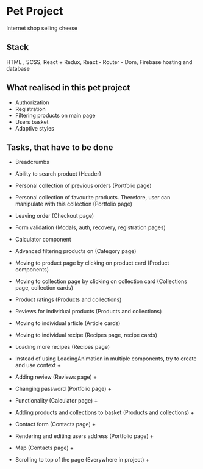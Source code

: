 # Pet Project
Internet shop selling cheese

## Stack
HTML , SCSS, React + Redux, React - Router - Dom, Firebase hosting and database

## What realised in this pet project
- Authorization
- Registration
- Filtering products on main page
- Users basket
- Adaptive styles

## Tasks, that have to be done
- Breadcrumbs
- Ability to search product (Header)
- Personal collection of previous orders (Portfolio page)
- Personal collection of favourite products. Therefore, user can manipulate with this collection (Portfolio page)
- Leaving order (Checkout page)
- Form validation (Modals, auth, recovery, registration pages)
- Calculator component
- Advanced filtering products on (Category page)
- Moving to product page by clicking on product card (Product components)
- Moving to collection page by clicking on collection card (Collections page, collection cards)
- Product ratings (Products and collections)
- Reviews for individual products (Products and collections)
- Moving to individual article (Article cards)
- Moving to individual recipe (Recipes page, recipe cards)
- Loading more recipes (Recipes page)

- Instead of using LoadingAnimation in multiple components, try to create and use context +
- Adding review (Reviews page) +
- Changing password (Portfolio page) + 
- Functionality (Calculator page) +
- Adding products and collections to basket (Products and collections) +
- Contact form (Contacts page) +
- Rendering and editing users address (Portfolio page) +
- Map (Contacts page) +
- Scrolling to top of the page (Everywhere in project) +
